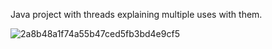 
Java project with threads explaining multiple uses with them.

![2a8b48a1f74a55b47ced5fb3bd4e9cf5](https://user-images.githubusercontent.com/51728254/162094376-80ef95c8-9cd3-4483-8782-52bf446b20f6.png)
